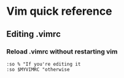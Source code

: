 # Vim quick reference

## Editing .vimrc
### Reload .vimrc without restarting vim
```
:so % "If you're editing it
:so $MYVIMRC "otherwise
```
